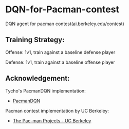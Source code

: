 # DQN-for-Pacman-contest
DQN agent for pacman contest(ai.berkeley.edu/contest)

## Training Strategy: 

Offense: 1v1, train against a baseline defense player

Defense: 1v1, train against a baseline offense player


## Acknowledgement:

Tycho's PacmanDQN implementation:
* [PacmanDQN](https://github.com/tychovdo/PacmanDQN)

Pacman contest implementation by UC Berkeley:
* [The Pac-man Projects - UC Berkeley](http://ai.berkeley.edu/contest) 

